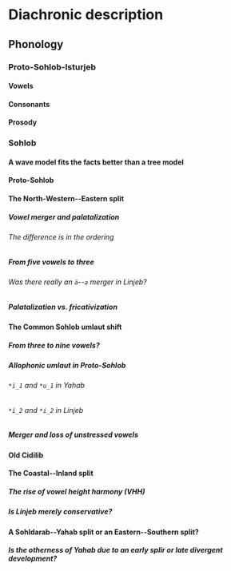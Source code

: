 # Diachronic description

## Phonology

### Proto-Sohlob-Isturjeb

#### Vowels

#### Consonants

#### Prosody

### Sohlob

#### A wave model fits the facts better than a tree model

#### Proto-Sohlob

#### The North-Western--Eastern split

##### Vowel merger and palatalization

###### The difference is in the ordering

##### From five vowels to three

###### Was there really an `ä`--`a` merger in Linjeb?

##### Palatalization vs. fricativization

#### The Common Sohlob umlaut shift

##### From three to nine vowels?

##### Allophonic umlaut in Proto-Sohlob

###### `*ï_1` and `*u_1` in Yahab

###### `*ï_2` and `*i_2` in Linjeb

##### Merger and loss of unstressed vowels

#### Old Cidilib

#### The Coastal--Inland split

##### The rise of vowel height harmony (VHH)

##### Is Linjeb merely conservative?

#### A Sohldarab--Yahab split or an Eastern--Southern split?

##### Is the otherness of Yahab due to an early splir or late divergent development?

